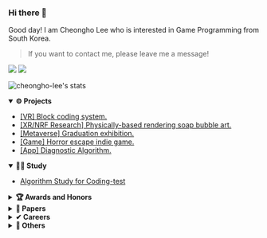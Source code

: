 ### Hi there 👋
Good day! I am Cheongho Lee who is interested in Game Programming from South Korea.

> If you want to contact me, please leave me a message!

<p>
  <a href="https://github.com/CheongHo-Lee/" target="_blank"><img src="https://img.shields.io/badge/CheongHoLee-181717?style=flat-square&logo=GitHub&logoColor=white"/></a>
  <a href="mailto:dlcjdgh99@naver.com" target="_blank"><img src="https://img.shields.io/badge/dlcjdgh99@naver.com-brightgreen?style=flat-square&logo=Gmail&logoColor=white"/></a>
</p>

![cheongho-lee's stats](https://github-readme-stats.vercel.app/api?username=cheongho-lee)

<details open="open">
  <summary><b>⚙ Projects</b></summary>
  <ul>
    <li>
      <a href="https://github.com/SKU-CompileError/blockcodingVR-unity" target="_blank">
        [VR] Block coding system.
      </a>
   </li>
    <li>
      <a href="https://github.com/CheongHo-Lee/PhysicallybasedSoapbubble-BubbleArtXR" target="_blank">
        [XR/NRF Research] Physically-based rendering soap bubble art.
      </a>
    </li>
    <li>
      <a href="https://github.com/SKU-CompileError/SKU_Metaverse-unity" target="_blank">
        [Metaverse] Graduation exhibition.
      </a>
    </li>
    <li>
      <a href="https://github.com/CheongHo-Lee/indieGames" target="_blank">
       [Game] Horror escape indie game.
      </a>
    </li>
     <li>
      <a href="https://github.com/CheongHo-Lee/Dog-Diagnostic-Algorithm-unity" target="_blank">
       [App] Diagnostic Algorithm.
      </a>
    </li>
  </ul>
</details>

<details open="open">
  <summary><b>👨‍💻 Study</b></summary>
  <ul>
    <li>
      <a href="https://github.com/CheongHo-Lee/Algorithm-Study" target="_blank">
        Algorithm Study for Coding-test
      </a>
    </li>
  </ul>
</details>


<details>
  <summary><b>🏆 Awards and Honors</b></summary>
  <ul>
    <li>
        2nd ranked, Design of the media software, SKU, 2016.
    </li>
    <li>
        2nd ranked, Design of the web/app services through user research, SKU, 2019.
    </li>
    <li>
        4th ranked, Design of the VGA content hackathon, SKU, 2019.
      </a>
    </li>
    <li>
        1st ranked, Design of the portfolio, SKU, 2019.
    </li>
    <li>
        1st ranked, Creative convergence tutoring, SKU, 2020.
    </li>
    <li>
        1st ranked, Sungkyul creative challenge, SKU, 2020.
    </li>
    <li>
        4th ranked, Design of the Start-up idea, SKU, 2020.
    </li>
    <li>
        Best Paper Award, KMMS Spring conference, KOCCA, 2021.
    </li>
    <li>
        Best Paper Presentation, KMMS Spring conference, KMMS, 2021.
    </li>
    <li>
        Participation prize (out of 600 teams), Hanium capstone design contest, IITP, 2021.
    </li>
    <li>
        3rd ranked, Creative capstone design, SKU, 2021.
    </li>
    <li>
        2nd ranked, SKU innovation support project, SKU, 2021.
    </li>
    <li>
        1st ranked, Media software contest, SKU, 2021.
    </li>
    <li>
        1st ranked, Capstone design, SKU, 2021.
    </li>
     <li>
        1st ranked, Design of the Start-up idea, SKU, 2021.
    </li>
  </ul>
</details>

<details>
  <summary><b>📑 Papers</b></summary>
  <ul>
    <li>
      <a href="https://www.mdpi.com/2076-3417/11/7/3090" target="_blank">
        SCI(E), IF 2.679, "Physically based soap bubble synthesis for VR," Applied Sciences, 2021.
      </a>
    </li>
    <li>
        Proceeding, "A Study on the Improvement of Software Education Using VR Block Coding," KIPS, 2021.
    </li>
    <li>
        Proceeding, "Development of Educational VR Contents for Improvement of Block Coding Problems in Software Education," KMMS, 2021.
    </li>
  </ul>
</details>

<details>
  <summary><b>✔ Careers</b></summary>
  <ul>
    <li>
      <a href="http://xicomlab.re.kr/" target="_blank">
        Researcher, Xicom Lab, SKU.
      </a>
    </li>
    <li>
      <a href="http://intoh.monoalliance.com/" target="_blank">
        Intern, IntoCNS, Inc.
      </a>
    </li>
  </ul>
</details>

<details>
  <summary><b>🚀 Others</b></summary>
  <ul>
    <li>
        NRF Research, Multi-player collaboration XR hair styling synthesis For non-face-to-face hair training suitable for the post-COVID19.
    </li>
    <li>
        NRF Research, Physically-based Haptic-Visual Rendering for synthesizing XR (eXtended Reality) Fab Lab of Bubble Arts.
    </li>
  </ul>
</details>

<!--
**CheongHo-Lee/CheongHo-Lee** is a ✨ _special_ ✨ repository because its `README.md` (this file) appears on your GitHub profile.

Here are some ideas to get you started:

- 🔭 I’m currently working on ...
- 🌱 I’m currently learning ...
- 👯 I’m looking to collaborate on ...
- 🤔 I’m looking for help with ...
- 💬 Ask me about ...
- 📫 How to reach me: ...
- 😄 Pronouns: ...
- ⚡ Fun fact: ...
-->
